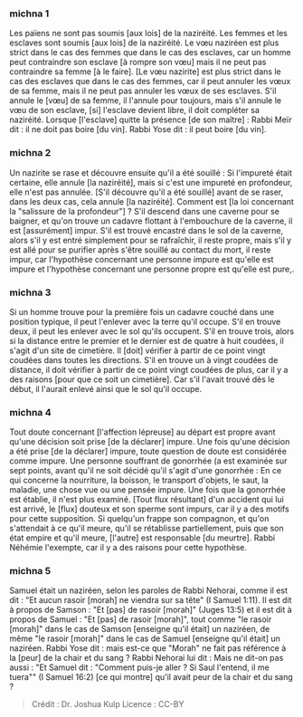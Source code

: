 
### michna 1
Les païens ne sont pas soumis [aux lois] de la naziréité. Les femmes et les esclaves sont soumis [aux lois] de la naziréité. Le vœu naziréen est plus strict dans le cas des femmes que dans le cas des esclaves, car un homme peut contraindre son esclave [à rompre son vœu] mais il ne peut pas contraindre sa femme [à le faire]. [Le vœu nazirite] est plus strict dans le cas des esclaves que dans le cas des femmes, car il peut annuler les vœux de sa femme, mais il ne peut pas annuler les vœux de ses esclaves. S'il annule le [vœu] de sa femme, il l'annule pour toujours, mais s'il annule le vœu de son esclave, [si] l'esclave devient libre, il doit compléter sa naziréité. Lorsque [l'esclave] quitte la présence [de son maître] : Rabbi Meïr dit : il ne doit pas boire [du vin]. Rabbi Yose dit : il peut boire [du vin].

### michna 2
Un nazirite se rase et découvre ensuite qu'il a été souillé : Si l'impureté était certaine, elle annule [la naziréité], mais si c'est une impureté en profondeur, elle n'est pas annulée. [S'il découvre qu'il a été souillé] avant de se raser, dans les deux cas, cela annule [la naziréité]. Comment est [la loi concernant la "salissure de la profondeur"] ? S'il descend dans une caverne pour se baigner, et qu'on trouve un cadavre flottant à l'embouchure de la caverne, il est [assurément] impur. S'il est trouvé encastré dans le sol de la caverne, alors s'il y est entré simplement pour se rafraîchir, il reste propre, mais s'il y est allé pour se purifier après s'être souillé au contact du mort, il reste impur, car l'hypothèse concernant une personne impure est qu'elle est impure et l'hypothèse concernant une personne propre est qu'elle est pure,.

### michna 3
Si un homme trouve pour la première fois un cadavre couché dans une position typique, il peut l'enlever avec la terre qu'il occupe. S'il en trouve deux, il peut les enlever avec le sol qu'ils occupent. S'il en trouve trois, alors si la distance entre le premier et le dernier est de quatre à huit coudées, il s'agit d'un site de cimetière. Il [doit] vérifier à partir de ce point vingt coudées dans toutes les directions. S'il en trouve un à vingt coudées de distance, il doit vérifier à partir de ce point vingt coudées de plus, car il y a des raisons [pour que ce soit un cimetière]. Car s'il l'avait trouvé dès le début, il l'aurait enlevé ainsi que le sol qu'il occupe.

### michna 4
Tout doute concernant [l'affection lépreuse] au départ est propre avant qu'une décision soit prise [de la déclarer] impure. Une fois qu'une décision a été prise [de la déclarer] impure, toute question de doute est considérée comme impure. Une personne souffrant de gonorrhée (a est examinée sur sept points, avant qu'il ne soit décidé qu'il s'agit d'une gonorrhée : En ce qui concerne la nourriture, la boisson, le transport d'objets, le saut, la maladie, une chose vue ou une pensée impure. Une fois que la gonorrhée est établie, il n'est plus examiné. [Tout flux résultant] d'un accident qui lui est arrivé, le [flux] douteux et son sperme sont impurs, car il y a des motifs pour cette supposition. Si quelqu'un frappe son compagnon, et qu'on s'attendait à ce qu'il meure, qu'il se rétablisse partiellement, puis que son état empire et qu'il meure, [l'autre] est responsable [du meurtre]. Rabbi Néhémie l'exempte, car il y a des raisons pour cette hypothèse.

### michna 5
Samuel était un naziréen, selon les paroles de Rabbi Nehorai, comme il est dit : "Et aucun rasoir [morah] ne viendra sur sa tête" (I Samuel 1:11).  Il est dit à propos de Samson : "Et [pas] de rasoir [morah]" (Juges 13:5) et il est dit à propos de Samuel : "Et [pas] de rasoir [morah]", tout comme "le rasoir [morah]" dans le cas de Samson [enseigne qu'il était] un naziréen, de même "le rasoir [morah]" dans le cas de Samuel [enseigne qu'il était] un naziréen. Rabbi Yose dit : mais est-ce que "Morah" ne fait pas référence à la [peur] de la chair et du sang ? Rabbi Nehorai lui dit : Mais ne dit-on pas aussi : "Et Samuel dit : "Comment puis-je aller ? Si Saul l'entend, il me tuera"" (I Samuel 16:2) [ce qui montre] qu'il avait peur de la chair et du sang ?

>Crédit : Dr. Joshua Kulp
>Licence : CC-BY